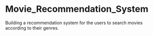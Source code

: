 # Movie_Recommendation_System

Building a recommendation system for the users to search movies according to their genres.
